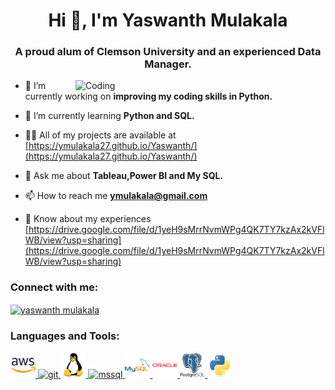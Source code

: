 <h1 align="center">Hi 👋, I'm Yaswanth Mulakala</h1>
<h3 align="center">A proud alum of Clemson University and an experienced Data Manager.</h3>
<img align="right" alt="Coding" width="400" src="https://media1.giphy.com/media/v1.Y2lkPTc5MGI3NjExdnpmb3UzbzQwdW44NWVrNmw1ZW9qdms4dXZwaWs1ejZmbTdwZ3lzdiZlcD12MV9naWZzX3NlYXJjaCZjdD1n/3oKIPEqDGUULpEU0aQ/giphy.gif">

- 🔭 I’m currently working on **improving my coding skills in Python.**

- 🌱 I’m currently learning **Python and SQL.**

- 👨‍💻 All of my projects are available at [https://ymulakala27.github.io/Yaswanth/](https://ymulakala27.github.io/Yaswanth/)

- 💬 Ask me about **Tableau,Power BI and My SQL.**

- 📫 How to reach me **ymulakala@gmail.com**

- 📄 Know about my experiences [https://drive.google.com/file/d/1yeH9sMrrNvmWPg4QK7TY7kzAx2kVFlWB/view?usp=sharing](https://drive.google.com/file/d/1yeH9sMrrNvmWPg4QK7TY7kzAx2kVFlWB/view?usp=sharing)

<h3 align="left">Connect with me:</h3>
<p align="left">
<a href="https://www.linkedin.com/in/yaswanth-mulakala-26245b19a/" target="blank"]><img align="center" src="https://raw.githubusercontent.com/rahuldkjain/github-profile-readme-generator/master/src/images/icons/Social/linked-in-alt.svg" alt="yaswanth mulakala" height="30" width="40" /></a>
</p>

<h3 align="left">Languages and Tools:</h3>
<p align="left"> <a href="https://aws.amazon.com" target="_blank" rel="noreferrer"> <img src="https://raw.githubusercontent.com/devicons/devicon/master/icons/amazonwebservices/amazonwebservices-original-wordmark.svg" alt="aws" width="40" height="40"/> </a> <a href="https://git-scm.com/" target="_blank" rel="noreferrer"> <img src="https://www.vectorlogo.zone/logos/git-scm/git-scm-icon.svg" alt="git" width="40" height="40"/> </a> <a href="https://www.linux.org/" target="_blank" rel="noreferrer"> <img src="https://raw.githubusercontent.com/devicons/devicon/master/icons/linux/linux-original.svg" alt="linux" width="40" height="40"/> </a> <a href="https://www.microsoft.com/en-us/sql-server" target="_blank" rel="noreferrer"> <img src="https://www.svgrepo.com/show/303229/microsoft-sql-server-logo.svg" alt="mssql" width="40" height="40"/> </a> <a href="https://www.mysql.com/" target="_blank" rel="noreferrer"> <img src="https://raw.githubusercontent.com/devicons/devicon/master/icons/mysql/mysql-original-wordmark.svg" alt="mysql" width="40" height="40"/> </a> <a href="https://www.oracle.com/" target="_blank" rel="noreferrer"> <img src="https://raw.githubusercontent.com/devicons/devicon/master/icons/oracle/oracle-original.svg" alt="oracle" width="40" height="40"/> </a> <a href="https://www.postgresql.org" target="_blank" rel="noreferrer"> <img src="https://raw.githubusercontent.com/devicons/devicon/master/icons/postgresql/postgresql-original-wordmark.svg" alt="postgresql" width="40" height="40"/> </a> <a href="https://www.python.org" target="_blank" rel="noreferrer"> <img src="https://raw.githubusercontent.com/devicons/devicon/master/icons/python/python-original.svg" alt="python" width="40" height="40"/> </a> </p>
